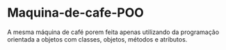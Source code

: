 # Maquina-de-cafe-POO
A mesma máquina de café porem feita apenas utilizando da programação orientada a objetos com classes, objetos, métodos e atributos.
